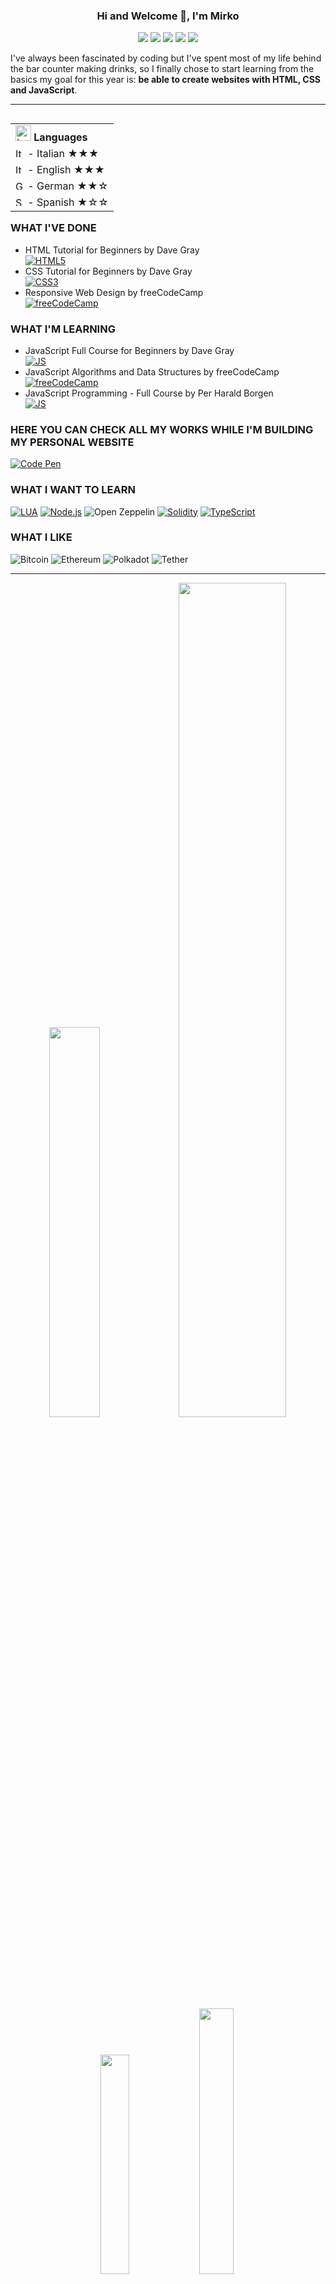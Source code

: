 <h3 align="center">Hi and Welcome 👋, I'm Mirko</h3>

<p align="center">
  <a href="https://www.linkedin.com/in/mirko-fede/"><img src="https://img.shields.io/badge/linkedin-%230077B5.svg?style=for-the-badge&logo=linkedin&logoColor=white" /></a> <a href=https://mirkoeffe.shop><img src="https://img.shields.io/badge/website-000000?style=for-the-badge&logo=About.me&logoColor=white" /></a> <a href="https://twitter.com/mirko_effe"><img src="https://img.shields.io/badge/Twitter-%231DA1F2.svg?style=for-the-badge&logo=Twitter&logoColor=white" /></a> <a href="https://www.instagram.com/mirko_effe"><img src="https://img.shields.io/badge/Instagram-%23E4405F.svg?style=for-the-badge&logo=Instagram&logoColor=white" /></a> <a href="https://techhub.social/@mirkoeffe"><img src="https://img.shields.io/badge/-MASTODON-%232B90D9?style=for-the-badge&logo=mastodon&logoColor=white" /></a> 
</p>

I've always been fascinated by coding but I've spent most of my life behind the bar counter making drinks, so I finally chose to start learning from the basics my goal for this year is: **be able to create websites with HTML, CSS and JavaScript**.

<hr/>

<table align="right">
  <tr><td><img alt="Languages" height="25" width="25" src="https://user-images.githubusercontent.com/66520536/223928836-c6b4374c-2a1b-44c4-8d64-6ba9fbe1c9c2.svg"> <b>Languages</b></a></td></tr>
  <tr><td><img alt="Italian" height="15" src="https://user-images.githubusercontent.com/66520536/223905801-89352d3e-3b27-4e73-a1ee-398c4d044895.svg" /> -
 Italian ★★★</td></tr>
  <tr><td><img alt="Italian" height="15" src="https://user-images.githubusercontent.com/66520536/223906279-3a400349-c8f5-48a8-b929-2ac82d60892e.svg" /> - English ★★★</a></td></tr>
  <tr><td><img alt="German" height="15" src="https://user-images.githubusercontent.com/66520536/223906722-9795a680-8250-4389-980f-7af9f7835045.svg" /> - German ★★☆</a></td></tr>
  <tr><td><img alt="Spanish" height="15" src="https://user-images.githubusercontent.com/66520536/223907660-26f95e16-361e-44ae-b294-e921fa762f7b.svg" /> - Spanish ★☆☆</a></td></tr>
</table>

### **WHAT I'VE DONE**

- HTML Tutorial for Beginners by Dave Gray <br>
<a href="https://www.youtube.com/watch?v=mJgBOIoGihA&list=PL0Zuz27SZ-6M1Uopt6_VL3gf3cpMnwavm" target="_blank"><img alt="HTML5" src="https://img.shields.io/badge/html5-%23E34F26.svg?style=for-the-badge&logo=html5&logoColor=white" /></a> 
- CSS Tutorial for Beginners by Dave Gray <br>
<a href="https://www.youtube.com/watch?v=0W6qz0-aDaM&list=PL0Zuz27SZ-6Mx9fd9elt80G1bPcySmWit" target="_blank"><img alt="CSS3" src="https://img.shields.io/badge/css3-%231572B6.svg?style=for-the-badge&logo=css3&logoColor=white" /></a>
- Responsive Web Design by freeCodeCamp <br>
<a href="https://www.freecodecamp.org/certification/mirko_effe/responsive-web-design" target="_blank"><img alt="freeCodeCamp" src="https://img.shields.io/badge/Freecodecamp-%23123.svg?&style=for-the-badge&logo=freecodecamp&logoColor=green" /></a>

### **WHAT I'M LEARNING**

- JavaScript Full Course for Beginners by Dave Gray <br>
<a href="https://www.youtube.com/watch?v=EfAl9bwzVZk&t=11709s" target="_blank"><img alt="JS " src="https://img.shields.io/badge/javascript-%23323330.svg?style=for-the-badge&logo=javascript&logoColor=%23F7DF1E" /></a>
- JavaScript Algorithms and Data Structures by freeCodeCamp <br>
<a href="https://www.freecodecamp.org/learn/javascript-algorithms-and-data-structures/basic-javascript/passing-values-to-functions-with-arguments" target="_blank"><img alt="freeCodeCamp" src="https://img.shields.io/badge/Freecodecamp-%23123.svg?&style=for-the-badge&logo=freecodecamp&logoColor=green" /></a>
- JavaScript Programming - Full Course by Per Harald Borgen <br>
<a href="https://youtu.be/jS4aFq5-91M?t=5492" target="_blank"><img alt="JS " src="https://img.shields.io/badge/javascript-%23323330.svg?style=for-the-badge&logo=javascript&logoColor=%23F7DF1E" /></a>

### **HERE YOU CAN CHECK ALL MY WORKS WHILE I'M BUILDING MY PERSONAL WEBSITE**
<p align="left">
<a href="https://codepen.io/mirkoeffe" target="_blank"><img alt="Code Pen" src=https://img.shields.io/badge/Codepen-000000?style=for-the-badge&logo=codepen&logoColor=white /></a>
</p>

### **WHAT I WANT TO LEARN**
<p align="left">
  <a href="https://www.youtube.com/watch?v=1srFmjt1Ib0"><img alt="LUA" src="https://img.shields.io/badge/lua-%232C2D72.svg?style=for-the-badge&logo=lua&logoColor=white" /></a>
  <a href="https://www.youtube.com/watch?v=f2EqECiTBL8"><img alt="Node.js" src="https://img.shields.io/badge/node.js-6DA55F?style=for-the-badge&logo=node.js&logoColor=white" /></a>
  <img alt="Open Zeppelin" src="https://img.shields.io/badge/OpenZeppelin-4E5EE4?logo=OpenZeppelin&logoColor=fff&style=for-the-badge" />
  <a href="https://www.youtube.com/watch?v=gyMwXuJrbJQ"><img alt="Solidity" src="https://img.shields.io/badge/Solidity-%23363636.svg?style=for-the-badge&logo=solidity&logoColor=white" /></a>
  <a href="https://www.youtube.com/watch?v=gieEQFIfgYc"><img alt="TypeScript" src="https://img.shields.io/badge/typescript-%23007ACC.svg?style=for-the-badge&logo=typescript&logoColor=white" /></a>
</p>

### **WHAT I LIKE**
<p align="left">
  <img alt="Bitcoin" src="https://img.shields.io/badge/Bitcoin-000?style=for-the-badge&logo=bitcoin&logoColor=white" />
  <img alt="Ethereum" src="https://img.shields.io/badge/Ethereum-3C3C3D?style=for-the-badge&logo=Ethereum&logoColor=white" />
  <img alt="Polkadot" src="https://img.shields.io/badge/polkadot-E6007A?style=for-the-badge&logo=polkadot&logoColor=white" />
  <img alt="Tether" src="https://img.shields.io/badge/tether-168363?style=for-the-badge&logo=tether&logoColor=white" />
</p>
<hr/>
<p align="center">
<img width="40%" src="https://github-readme-stats-mirkoeffe.vercel.app/api?username=mirkoeffe&show_icons=true&theme=nord&border_radius=6.5&include_all_commits=true" /> <img width="58.5%" src="http://github-profile-summary-cards.vercel.app/api/cards/profile-details?username=mirkoeffe&theme=nord_dark" />
  <img width="30%" src="https://github-readme-stats-mirkoeffe.vercel.app/api/top-langs/?username=anuraghazra&layout=compact" /> <img width="33%" src="https://github-profile-trophy.vercel.app/?username=ryo-ma&theme=onedark&row=2&column=4" />
</p> 
<hr/>

<p align="center">
<img src="https://komarev.com/ghpvc/?username=mirkoeffe&color=191970&label=VISITORS&style=flta-square"/> <a href="https://github.com/Naereen/StrapDown.js/blob/master/LICENSE"><img src="https://img.shields.io/github/license/Naereen/StrapDown.js.svg"/></a> <a href="https://shields.io/"/><img src="https://img.shields.io/badge/MADE-WITH%20LOVE-red.svg"/></a> <a href="https://github.com/mirkoeffe/mirkoeffe/issues"><img src="https://img.shields.io/badge/Send%20me-a%20message-1abc9c.svg"></a>
</p>

